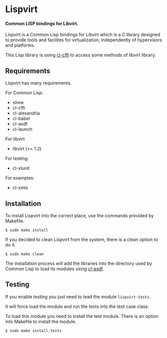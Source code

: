 Lispvirt
=============================
#### Common LISP bindings for Libvirt.

Lispvirt is a Common Lisp bindings for Libvirt which is a C library designed to provide tools and facilites for virtualization, independently of hypervisors and platforms.

This Lisp library is using [cl-cffi](https://common-lisp.net/project/cffi/) to access some methods of libvirt library.

Requirements
-----------------------------

Lispvirt has many requirements.

For Common Lisp:
  * slime
  * cl-cffi
  * cl-alexandria
  * cl-babel
  * cl-asdf
  * cl-launch

For libvirt
  * libvirt (>= 1.2)

For testing:
  * cl-xlunit

For examples:
  * cl-xmls


Installation
-----------------------------

To install Lispvirt into the correct place, use the commands provided by Makefile.

    $ sudo make install

If you decided to clean Lispvirt from the system, there is a clean option to do it.

    $ sudo make clean

The installation process will add the libraries into the directory used by Common Lisp to load its modules using [cl-asdf](https://common-lisp.net/project/asdf/).


Testing
-----------------------------

If you enable testing you just need to lead the module `lispvirt-tests`.

It will force load the module and run the tests into the test case class.

To load this module you need to install the test module. There is an option into Makefile to install the module.

    $ sudo make install_tests

